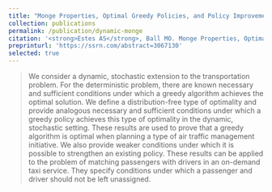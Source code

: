 ```yaml
---
title: "Monge Properties, Optimal Greedy Policies, and Policy Improvement for the Dynamic Stochastic Transportation Problem"
collection: publications
permalink: /publication/dynamic-monge
citation: '<strong>Estes AS</strong>, Ball MO. Monge Properties, Optimal Greedy Policies, and Policy Improvement for the Dynamic Stochastic Transportation Problem. To appear in <i>INFORMS Journal on Computing</i>.'
preprinturl: 'https://ssrn.com/abstract=3067130'
selected: true
---
```

> We consider a dynamic, stochastic extension to the transportation problem. For the deterministic problem, there are known necessary and sufficient conditions under which a greedy algorithm achieves the optimal solution. We define a distribution-free type of optimality and provide analogous necessary and sufficient conditions under which a greedy policy achieves this type of optimality in the dynamic, stochastic setting. These results are used to prove that a greedy algorithm is optimal when planning a type of air traffic management initiative. We also provide weaker conditions under which it is possible to strengthen an existing policy. These results can be applied to the problem of matching passengers with drivers in an on-demand taxi service. They specify conditions under which a passenger and driver should not be left unassigned.

